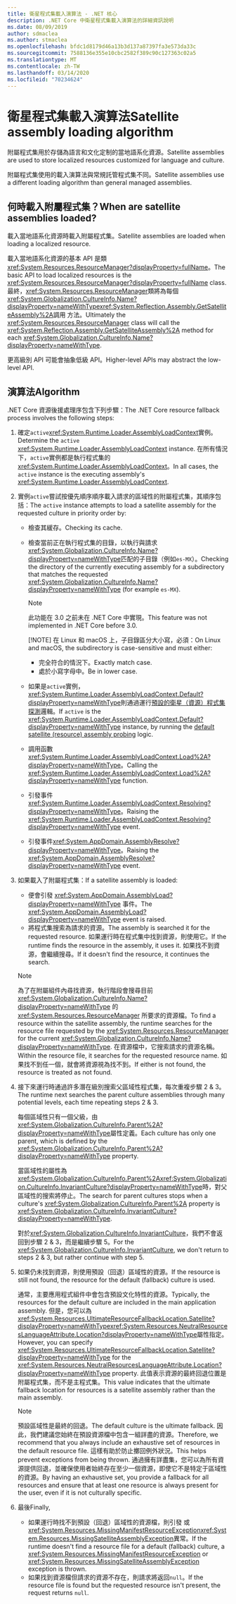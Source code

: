 ```yaml
---
title: 衛星程式集載入演算法 - .NET 核心
description: .NET Core 中衛星程式集載入演算法的詳細資訊說明
ms.date: 08/09/2019
author: sdmaclea
ms.author: stmaclea
ms.openlocfilehash: bfdc1d8179d46a13b3d137a87397fa3e573da33c
ms.sourcegitcommit: 7588136e355e10cbc2582f389c90c127363c02a5
ms.translationtype: MT
ms.contentlocale: zh-TW
ms.lasthandoff: 03/14/2020
ms.locfileid: "70234624"
---
```

# <a name="satellite-assembly-loading-algorithm"></a><span data-ttu-id="f5e2f-103">衛星程式集載入演算法</span><span class="sxs-lookup"><span data-stu-id="f5e2f-103">Satellite assembly loading algorithm</span></span>

<span data-ttu-id="f5e2f-104">附屬程式集用於存儲為語言和文化定制的當地語系化資源。</span><span class="sxs-lookup"><span data-stu-id="f5e2f-104">Satellite assemblies are used to store localized resources customized for language and culture.</span></span>

<span data-ttu-id="f5e2f-105">附屬程式集使用的載入演算法與常規託管程式集不同。</span><span class="sxs-lookup"><span data-stu-id="f5e2f-105">Satellite assemblies use a different loading algorithm than general managed assemblies.</span></span>

## <a name="when-are-satellite-assemblies-loaded"></a><span data-ttu-id="f5e2f-106">何時載入附屬程式集？</span><span class="sxs-lookup"><span data-stu-id="f5e2f-106">When are satellite assemblies loaded?</span></span>

<span data-ttu-id="f5e2f-107">載入當地語系化資源時載入附屬程式集。</span><span class="sxs-lookup"><span data-stu-id="f5e2f-107">Satellite assemblies are loaded when loading a localized resource.</span></span>

<span data-ttu-id="f5e2f-108">載入當地語系化資源的基本 API 是類<xref:System.Resources.ResourceManager?displayProperty=fullName>。</span><span class="sxs-lookup"><span data-stu-id="f5e2f-108">The basic API to load localized resources is the <xref:System.Resources.ResourceManager?displayProperty=fullName> class.</span></span> <span data-ttu-id="f5e2f-109">最終，<xref:System.Resources.ResourceManager>類將為每個<xref:System.Globalization.CultureInfo.Name?displayProperty=nameWithType><xref:System.Reflection.Assembly.GetSatelliteAssembly%2A>調用 方法。</span><span class="sxs-lookup"><span data-stu-id="f5e2f-109">Ultimately the <xref:System.Resources.ResourceManager> class will call the <xref:System.Reflection.Assembly.GetSatelliteAssembly%2A> method for each <xref:System.Globalization.CultureInfo.Name?displayProperty=nameWithType>.</span></span>

<span data-ttu-id="f5e2f-110">更高級別 API 可能會抽象低級 API。</span><span class="sxs-lookup"><span data-stu-id="f5e2f-110">Higher-level APIs may abstract the low-level API.</span></span>

## <a name="algorithm"></a><span data-ttu-id="f5e2f-111">演算法</span><span class="sxs-lookup"><span data-stu-id="f5e2f-111">Algorithm</span></span>

<span data-ttu-id="f5e2f-112">.NET Core 資源後援處理序包含下列步驟：</span><span class="sxs-lookup"><span data-stu-id="f5e2f-112">The .NET Core resource fallback process involves the following steps:</span></span>

1. <span data-ttu-id="f5e2f-113">確定`active`<xref:System.Runtime.Loader.AssemblyLoadContext>實例。</span><span class="sxs-lookup"><span data-stu-id="f5e2f-113">Determine the `active` <xref:System.Runtime.Loader.AssemblyLoadContext> instance.</span></span> <span data-ttu-id="f5e2f-114">在所有情況下，`active`實例都是執行程式集的<xref:System.Runtime.Loader.AssemblyLoadContext>。</span><span class="sxs-lookup"><span data-stu-id="f5e2f-114">In all cases, the `active` instance is the executing assembly's <xref:System.Runtime.Loader.AssemblyLoadContext>.</span></span>

2. <span data-ttu-id="f5e2f-115">實例`active`嘗試按優先順序順序載入請求的區域性的附屬程式集，其順序包括：</span><span class="sxs-lookup"><span data-stu-id="f5e2f-115">The `active` instance attempts to load a satellite assembly for the requested culture in priority order by:</span></span>
    - <span data-ttu-id="f5e2f-116">檢查其緩存。</span><span class="sxs-lookup"><span data-stu-id="f5e2f-116">Checking its cache.</span></span>
    - <span data-ttu-id="f5e2f-117">檢查當前正在執行程式集的目錄，以執行與請求<xref:System.Globalization.CultureInfo.Name?displayProperty=nameWithType>匹配的子目錄（例如`es-MX`）。</span><span class="sxs-lookup"><span data-stu-id="f5e2f-117">Checking the directory of the currently executing assembly for a subdirectory that matches the requested <xref:System.Globalization.CultureInfo.Name?displayProperty=nameWithType> (for example `es-MX`).</span></span>

        > [!NOTE]
        > <span data-ttu-id="f5e2f-118">此功能在 3.0 之前未在 .NET Core 中實現。</span><span class="sxs-lookup"><span data-stu-id="f5e2f-118">This feature was not implemented in .NET Core before 3.0.</span></span>
        >
        > [!NOTE]
        > <span data-ttu-id="f5e2f-119">在 Linux 和 macOS 上，子目錄區分大小寫，必須：</span><span class="sxs-lookup"><span data-stu-id="f5e2f-119">On Linux and macOS, the subdirectory is case-sensitive and must either:</span></span>
        > - <span data-ttu-id="f5e2f-120">完全符合的情況下。</span><span class="sxs-lookup"><span data-stu-id="f5e2f-120">Exactly match case.</span></span>
        > - <span data-ttu-id="f5e2f-121">處於小寫字母中。</span><span class="sxs-lookup"><span data-stu-id="f5e2f-121">Be in lower case.</span></span>

    - <span data-ttu-id="f5e2f-122">如果是`active`實例，<xref:System.Runtime.Loader.AssemblyLoadContext.Default?displayProperty=nameWithType>則通過運行[預設的衛星（資源）程式集探測](default-probing.md#satellite-resource-assembly-probing)邏輯。</span><span class="sxs-lookup"><span data-stu-id="f5e2f-122">If `active` is the <xref:System.Runtime.Loader.AssemblyLoadContext.Default?displayProperty=nameWithType> instance, by running the [default satellite (resource) assembly probing](default-probing.md#satellite-resource-assembly-probing) logic.</span></span>

    - <span data-ttu-id="f5e2f-123">調用函數<xref:System.Runtime.Loader.AssemblyLoadContext.Load%2A?displayProperty=nameWithType>。</span><span class="sxs-lookup"><span data-stu-id="f5e2f-123">Calling the <xref:System.Runtime.Loader.AssemblyLoadContext.Load%2A?displayProperty=nameWithType> function.</span></span>

    - <span data-ttu-id="f5e2f-124">引發事件<xref:System.Runtime.Loader.AssemblyLoadContext.Resolving?displayProperty=nameWithType>。</span><span class="sxs-lookup"><span data-stu-id="f5e2f-124">Raising the <xref:System.Runtime.Loader.AssemblyLoadContext.Resolving?displayProperty=nameWithType> event.</span></span>

    - <span data-ttu-id="f5e2f-125">引發事件<xref:System.AppDomain.AssemblyResolve?displayProperty=nameWithType>。</span><span class="sxs-lookup"><span data-stu-id="f5e2f-125">Raising the <xref:System.AppDomain.AssemblyResolve?displayProperty=nameWithType> event.</span></span>

3. <span data-ttu-id="f5e2f-126">如果載入了附屬程式集：</span><span class="sxs-lookup"><span data-stu-id="f5e2f-126">If a satellite assembly is loaded:</span></span>
   - <span data-ttu-id="f5e2f-127">便會引發 <xref:System.AppDomain.AssemblyLoad?displayProperty=nameWithType> 事件。</span><span class="sxs-lookup"><span data-stu-id="f5e2f-127">The <xref:System.AppDomain.AssemblyLoad?displayProperty=nameWithType> event is raised.</span></span>
   - <span data-ttu-id="f5e2f-128">將程式集搜索為請求的資源。</span><span class="sxs-lookup"><span data-stu-id="f5e2f-128">The assembly is searched it for the requested resource.</span></span> <span data-ttu-id="f5e2f-129">如果運行時在程式集中找到資源，則使用它。</span><span class="sxs-lookup"><span data-stu-id="f5e2f-129">If the runtime finds the resource in the assembly, it uses it.</span></span> <span data-ttu-id="f5e2f-130">如果找不到資源，會繼續搜尋。</span><span class="sxs-lookup"><span data-stu-id="f5e2f-130">If it doesn't find the resource, it continues the search.</span></span>

    > [!NOTE]
    > <span data-ttu-id="f5e2f-131">為了在附屬組件內尋找資源，執行階段會搜尋目前 <xref:System.Globalization.CultureInfo.Name?displayProperty=nameWithType> 的 <xref:System.Resources.ResourceManager> 所要求的資源檔。</span><span class="sxs-lookup"><span data-stu-id="f5e2f-131">To find a resource within the satellite assembly, the runtime searches for the resource file requested by the <xref:System.Resources.ResourceManager> for the current <xref:System.Globalization.CultureInfo.Name?displayProperty=nameWithType>.</span></span> <span data-ttu-id="f5e2f-132">在資源檔中，它搜索請求的資源名稱。</span><span class="sxs-lookup"><span data-stu-id="f5e2f-132">Within the resource file, it searches for the requested resource name.</span></span> <span data-ttu-id="f5e2f-133">如果找不到任一個，就會將資源視為找不到。</span><span class="sxs-lookup"><span data-stu-id="f5e2f-133">If either is not found, the resource is treated as not found.</span></span>

4. <span data-ttu-id="f5e2f-134">接下來運行時通過許多潛在級別搜索父區域性程式集，每次重複步驟 2 & 3。</span><span class="sxs-lookup"><span data-stu-id="f5e2f-134">The runtime next searches the parent culture assemblies through many potential levels, each time repeating steps 2 & 3.</span></span>

    <span data-ttu-id="f5e2f-135">每個區域性只有一個父級，由<xref:System.Globalization.CultureInfo.Parent%2A?displayProperty=nameWithType>屬性定義。</span><span class="sxs-lookup"><span data-stu-id="f5e2f-135">Each culture has only one parent, which is defined by the <xref:System.Globalization.CultureInfo.Parent%2A?displayProperty=nameWithType> property.</span></span>

    <span data-ttu-id="f5e2f-136">當區域性的屬性為<xref:System.Globalization.CultureInfo.Parent%2A><xref:System.Globalization.CultureInfo.InvariantCulture?displayProperty=nameWithType>時，對父區域性的搜索將停止。</span><span class="sxs-lookup"><span data-stu-id="f5e2f-136">The search for parent cultures stops when a culture's <xref:System.Globalization.CultureInfo.Parent%2A> property is <xref:System.Globalization.CultureInfo.InvariantCulture?displayProperty=nameWithType>.</span></span>

    <span data-ttu-id="f5e2f-137">對於<xref:System.Globalization.CultureInfo.InvariantCulture>，我們不會返回到步驟 2 & 3，而是繼續步驟 5。</span><span class="sxs-lookup"><span data-stu-id="f5e2f-137">For the <xref:System.Globalization.CultureInfo.InvariantCulture>, we don't return to steps 2 & 3, but rather continue with step 5.</span></span>

5. <span data-ttu-id="f5e2f-138">如果仍未找到資源，則使用預設（回退）區域性的資源。</span><span class="sxs-lookup"><span data-stu-id="f5e2f-138">If the resource is still not found, the resource for the default (fallback) culture is used.</span></span>

   <span data-ttu-id="f5e2f-139">通常，主要應用程式組件中會包含預設文化特性的資源。</span><span class="sxs-lookup"><span data-stu-id="f5e2f-139">Typically, the resources for the default culture are included in the main application assembly.</span></span> <span data-ttu-id="f5e2f-140">但是，您可以為<xref:System.Resources.UltimateResourceFallbackLocation.Satellite?displayProperty=nameWithType><xref:System.Resources.NeutralResourcesLanguageAttribute.Location?displayProperty=nameWithType>屬性指定。</span><span class="sxs-lookup"><span data-stu-id="f5e2f-140">However, you can specify <xref:System.Resources.UltimateResourceFallbackLocation.Satellite?displayProperty=nameWithType> for the <xref:System.Resources.NeutralResourcesLanguageAttribute.Location?displayProperty=nameWithType> property.</span></span> <span data-ttu-id="f5e2f-141">此值表示資源的最終回退位置是附屬程式集，而不是主程式集。</span><span class="sxs-lookup"><span data-stu-id="f5e2f-141">This value indicates that the ultimate fallback location for resources is a satellite assembly rather than the main assembly.</span></span>

    > [!NOTE]
    > <span data-ttu-id="f5e2f-142">預設區域性是最終的回退。</span><span class="sxs-lookup"><span data-stu-id="f5e2f-142">The default culture is the ultimate fallback.</span></span> <span data-ttu-id="f5e2f-143">因此，我們建議您始終在預設資源檔中包含一組詳盡的資源。</span><span class="sxs-lookup"><span data-stu-id="f5e2f-143">Therefore, we recommend that you always include an exhaustive set of resources in the default resource file.</span></span> <span data-ttu-id="f5e2f-144">這樣有助於防止擲回例外狀況。</span><span class="sxs-lookup"><span data-stu-id="f5e2f-144">This helps prevent exceptions from being thrown.</span></span> <span data-ttu-id="f5e2f-145">通過擁有詳盡集，您可以為所有資源提供回退，並確保使用者始終存在至少一個資源，即使它不是特定于區域性的資源。</span><span class="sxs-lookup"><span data-stu-id="f5e2f-145">By having an exhaustive set, you provide a fallback for all resources and ensure that at least one resource is always present for the user, even if it is not culturally specific.</span></span>

6. <span data-ttu-id="f5e2f-146">最後</span><span class="sxs-lookup"><span data-stu-id="f5e2f-146">Finally,</span></span>
   - <span data-ttu-id="f5e2f-147">如果運行時找不到預設（回退）區域性的資源檔，則引發 或<xref:System.Resources.MissingManifestResourceException><xref:System.Resources.MissingSatelliteAssemblyException>異常。</span><span class="sxs-lookup"><span data-stu-id="f5e2f-147">If the runtime doesn't find a resource file for a default (fallback) culture, a <xref:System.Resources.MissingManifestResourceException> or <xref:System.Resources.MissingSatelliteAssemblyException> exception is thrown.</span></span>
   - <span data-ttu-id="f5e2f-148">如果找到資源檔但請求的資源不存在，則請求將返回`null`。</span><span class="sxs-lookup"><span data-stu-id="f5e2f-148">If the resource file is found but the requested resource isn't present, the request returns `null`.</span></span>
